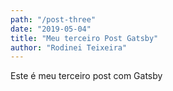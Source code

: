 ```yaml
---
path: "/post-three"
date: "2019-05-04"
title: "Meu terceiro Post Gatsby"
author: "Rodinei Teixeira"
---
```


Este é meu terceiro post com Gatsby